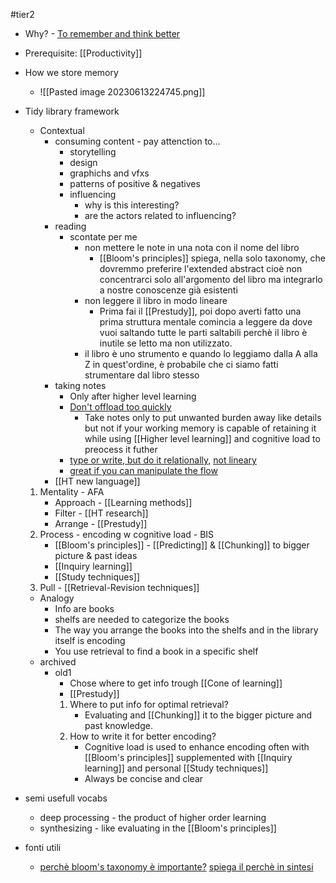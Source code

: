 #tier2
- Why? - [To remember and think better](https://youtu.be/--Hu2w0s72Y?t=1682)
- Prerequisite: [[Productivity]]

- How we store memory 
	- ![[Pasted image 20230613224745.png]]
- Tidy library framework
	- Contextual
		- consuming content - pay attenction to...
			- storytelling
			- design
			- graphichs and vfxs
			- patterns of positive & negatives
			- influencing
				- why is this interesting?
				- are the actors related to influencing?
		- reading
			- scontate per me
				- non mettere le note in una nota con il nome del libro
					- [[Bloom's principles]] spiega, nella solo taxonomy, che dovremmo preferire l'extended abstract cioè non concentrarci solo all'argomento del libro ma integrarlo a nostre conoscenze già esistenti
				- non leggere il libro in modo lineare
					- Prima fai il [[Prestudy]], poi dopo averti fatto una prima struttura mentale comincia a leggere da dove vuoi saltando tutte le parti saltabili perchè il libro è inutile se letto ma non utilizzato.
				- il libro è uno strumento e quando lo leggiamo dalla A alla Z in quest'ordine, è probabile che ci siamo fatti strumentare dal libro stesso
		- taking notes
			- Only after higher level learning
			- [Don't offload too quickly](https://youtu.be/Mvxbl7Iwep4?t=156)
				- Take notes only to put unwanted burden away like details but not if your working memory is capable of retaining it while using [[Higher level learning]] and cognitive load to preocess it futher
			- [type or write, but do it relationally,](https://youtu.be/Mvxbl7Iwep4?t=429) [not lineary](https://youtu.be/NF9rwQxsD1w?t=2170)
			- [great if you can manipulate the flow](https://youtu.be/Mvxbl7Iwep4?t=1212)
		- [[HT new language]]	
	 1. Mentality - AFA
		- Approach - [[Learning methods]]
		- Filter - [[HT research]]
		- Arrange - [[Prestudy]]
	2. Process - encoding w cognitive load - BIS
		- [[Bloom's principles]] - [[Predicting]] & [[Chunking]] to bigger picture & past ideas
		- [[Inquiry learning]]
		- [[Study techniques]]
	3. Pull - [[Retrieval-Revision techniques]]
	
	- Analogy
		- Info are books
		- shelfs are needed to categorize the books
		- The way you arrange the books into the shelfs and in the library itself is encoding
		- You use retrieval to find a book in a specific shelf
	- archived 
		- old1
			- Chose where to get info trough [[Cone of learning]]
			- [[Prestudy]]
			1. Where to put info for optimal retrieval?
				- Evaluating and [[Chunking]] it to the bigger picture and past knowledge.
			2. How to write it for better encoding?
				- Cognitive load is used to enhance encoding often with [[Bloom's principles]] supplemented with [[Inquiry learning]] and personal [[Study techniques]]
				- Always be concise and clear

- semi usefull vocabs
	- deep processing - the product of higher order learning
	- synthesizing - like evaluating in the [[Bloom's principles]]
- fonti utili
	- [perchè bloom's taxonomy è importante?](https://www.youtube.com/watch?v=q7lY-FytO3U) [spiega il perchè in sintesi](https://youtu.be/tkkey3ADfCI?t=487)